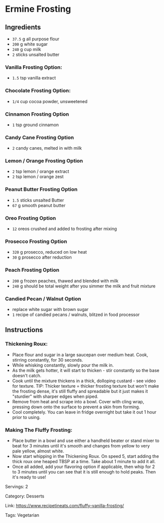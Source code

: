 # Ermine Frosting

## Ingredients

- `37.5` g all purpose flour
- `200` g white sugar
- `240` g cup milk
- `2` sticks unsalted butter


### Vanilla Frosting Option:

- `1.5` tsp vanilla extract

### Chocolate Frosting Option:

- `1/4` cup cocoa powder, unsweetened

### Cinnamon Frosting Option

- `1` tsp ground cinnamon

### Candy Cane Frosting Option

- `2` candy canes, melted in with milk

### Lemon / Orange Frosting Option

- `2` tsp lemon / orange extract
- `2` tsp lemon / orange zest

### Peanut Butter Frosting Option

- `1.5` sticks unsalted Butter
- `67` g smooth peanut butter

### Oreo Frosting Option

- `12` oreos crushed and added to frosting after mixing

### Prosecco Frosting Option

- `320` g prosecco, reduced on low heat
- `30` g prosecco after reduction

### Peach Frosting Option

- `200` g frozen peaches, thawed and blended with milk
- `240` g should be total weight after you simmer the milk and fruit mixture

### Candied Pecan / Walnut Option

- replace white sugar with brown sugar
- `1` recipe of candied pecans / walnuts, blitzed in food processor

## Instructions

### Thickening Roux:

- Place flour and sugar in a large saucepan over medium heat. Cook, stirring constantly, for 30 seconds.
- While whisking constantly, slowly pour the milk in.
- As the milk gets hotter, it will start to thicken - stir constantly so the base doesn't catch.
- Cook until the mixture thickens in a thick, dolloping custard - see video for texture. TIP: Thicker texture = thicker frosting texture but won't make the frosting dense, it's still fluffy and spreadable but it just makes it "sturdier" with sharper edges when piped.
- Remove from heat and scrape into a bowl. Cover with cling wrap, pressing down onto the surface to prevent a skin from forming.
- Cool completely. You can leave in fridge overnight but take it out 1 hour prior to using.

### Making The Fluffy Frosting:

- Place butter in a bowl and use either a handheld beater or stand mixer to beat for 3 minutes until it's smooth and changes from yellow to very pale yellow, almost white.
- Now start whipping in the Thickening Roux. On speed 5, start adding the thick roux one heaped TBSP at a time. Take about 1 minute to add it all.
- Once all added, add your flavoring option if applicable, then whip for 2 to 3 minutes until you can see that it is still enough to hold peaks. Then it's ready to use!

Servings: 2

Category: Desserts

Link: https://www.recipetineats.com/fluffy-vanilla-frosting/

Tags: Vegetarian

